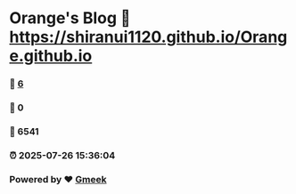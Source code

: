# Orange's Blog :link: https://shiranui1120.github.io/Orange.github.io 
### :page_facing_up: [6](https://shiranui1120.github.io/Orange.github.io/tag.html) 
### :speech_balloon: 0 
### :hibiscus: 6541 
### :alarm_clock: 2025-07-26 15:36:04 
### Powered by :heart: [Gmeek](https://github.com/Meekdai/Gmeek)
